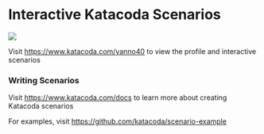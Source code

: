 # Interactive Katacoda Scenarios

[![](http://shields.katacoda.com/katacoda/yanno40/count.svg)](https://www.katacoda.com/yanno40 "Get your profile on Katacoda.com")

Visit https://www.katacoda.com/yanno40 to view the profile and interactive scenarios

### Writing Scenarios
Visit https://www.katacoda.com/docs to learn more about creating Katacoda scenarios

For examples, visit https://github.com/katacoda/scenario-example

